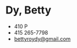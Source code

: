 # Dy, Betty

* 410 P
* 415 265-7798[](http://voice.google.com/calls?a=nc,%2B14152657798 "Call +1 415-265-7798 via Google Voice")
* [bettyroydy@gmail.com](mailto:bettyroydy@gmail.com)